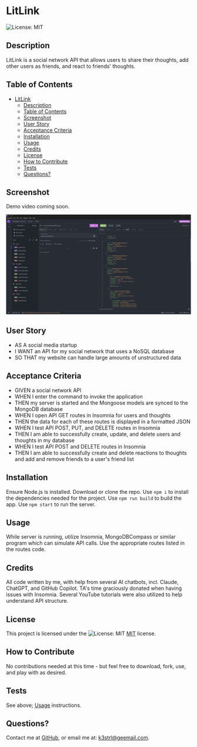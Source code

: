 
# LitLink

![License: MIT](https://img.shields.io/badge/License-MIT-yellow.svg)

## Description

LitLink is a social network API that allows users to share their thoughts, add other users as friends, and react to friends' thoughts.

## Table of Contents

- [LitLink](#litlink)
  - [Description](#description)
  - [Table of Contents](#table-of-contents)
  - [Screenshot](#screenshot)
  - [User Story](#user-story)
  - [Acceptance Criteria](#acceptance-criteria)
  - [Installation](#installation)
  - [Usage](#usage)
  - [Credits](#credits)
  - [License](#license)
  - [How to Contribute](#how-to-contribute)
  - [Tests](#tests)
  - [Questions?](#questions)

## Screenshot

Demo video coming soon.

![Screenshot of Insomnia w/ endpoints and data.](/assets/screenshot.png)

## User Story

- AS A social media startup
- I WANT an API for my social network that uses a NoSQL database
- SO THAT my website can handle large amounts of unstructured data

## Acceptance Criteria

- GIVEN a social network API
- WHEN I enter the command to invoke the application
- THEN my server is started and the Mongoose models are synced to the MongoDB database
- WHEN I open API GET routes in Insomnia for users and thoughts
- THEN the data for each of these routes is displayed in a formatted JSON
- WHEN I test API POST, PUT, and DELETE routes in Insomnia
- THEN I am able to successfully create, update, and delete users and thoughts in my database
- WHEN I test API POST and DELETE routes in Insomnia
- THEN I am able to successfully create and delete reactions to thoughts and add and remove friends to a user's friend list

## Installation

Ensure Node.js is installed. Download or clone the repo. Use `npm i` to install the dependencies needed for the project. Use `npm run build` to build the app. Use `npm start` to run the server.

## Usage

While server is running, utilize Insomnia, MongoDBCompass or similar program which can simulate API calls. Use the appropriate routes listed in the routes code.

## Credits

All code written by me, with help from several AI chatbots, incl. Claude, ChatGPT, and GitHub Copilot. TA's time graciously donated when having issues with Insomnia. Several YouTube tutorials were also utilized to help understand API structure.

## License

This project is licensed under the ![License: MIT](https://img.shields.io/badge/License-MIT-yellow.svg) [MIT](https://opensource.org/licenses/MIT) license.

## How to Contribute

No contributions needed at this time - but feel free to download, fork, use, and play with as desired.

## Tests

See above; [Usage](#usage) instructions.

## Questions?

Contact me at
[GitHub](https://github.com/k3strl), or email me at: <k3strl@geemail.com>.
